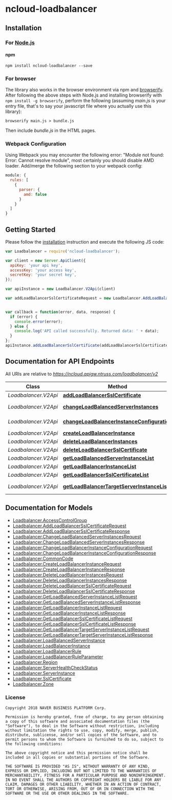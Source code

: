 # ncloud-loadbalancer

## Installation

### For [Node.js](https://nodejs.org/)

#### npm

```shell
npm install ncloud-loadbalancer --save
```

### For browser

The library also works in the browser environment via npm and [browserify](http://browserify.org/). After following
the above steps with Node.js and installing browserify with `npm install -g browserify`,
perform the following (assuming *main.js* is your entry file, that's to say your javascript file where you actually
use this library):

```shell
browserify main.js > bundle.js
```

Then include *bundle.js* in the HTML pages.

### Webpack Configuration

Using Webpack you may encounter the following error: "Module not found: Error:
Cannot resolve module", most certainly you should disable AMD loader. Add/merge
the following section to your webpack config:

```javascript
module: {
  rules: [
    {
      parser: {
        amd: false
      }
    }
  ]
}
```

## Getting Started

Please follow the [installation](#installation) instruction and execute the following JS code:

```javascript
var Loadbalancer = require('ncloud-loadbalancer');

var client = new Server.ApiClient({
  apiKey: 'your api key',
  accessKey: 'your access key',
  secretKey: 'your secret key',
});

var apiInstance = new Loadbalancer.V2Api(client)

var addLoadBalancerSslCertificateRequest = new Loadbalancer.AddLoadBalancerSslCertificateRequest(); // {AddLoadBalancerSslCertificateRequest} addLoadBalancerSslCertificateRequest


var callback = function(error, data, response) {
  if (error) {
    console.error(error);
  } else {
    console.log('API called successfully. Returned data: ' + data);
  }
};
apiInstance.addLoadBalancerSslCertificate(addLoadBalancerSslCertificateRequest, callback);

```

## Documentation for API Endpoints

All URIs are relative to *https://ncloud.apigw.ntruss.com/loadbalancer/v2*

Class | Method | HTTP request | Description
------------ | ------------- | ------------- | -------------
*Loadbalancer.V2Api* | [**addLoadBalancerSslCertificate**](docs/V2Api.md#addLoadBalancerSslCertificate) | **POST** /addLoadBalancerSslCertificate |
*Loadbalancer.V2Api* | [**changeLoadBalancedServerInstances**](docs/V2Api.md#changeLoadBalancedServerInstances) | **POST** /changeLoadBalancedServerInstances |
*Loadbalancer.V2Api* | [**changeLoadBalancerInstanceConfiguration**](docs/V2Api.md#changeLoadBalancerInstanceConfiguration) | **POST** /changeLoadBalancerInstanceConfiguration |
*Loadbalancer.V2Api* | [**createLoadBalancerInstance**](docs/V2Api.md#createLoadBalancerInstance) | **POST** /createLoadBalancerInstance |
*Loadbalancer.V2Api* | [**deleteLoadBalancerInstances**](docs/V2Api.md#deleteLoadBalancerInstances) | **POST** /deleteLoadBalancerInstances |
*Loadbalancer.V2Api* | [**deleteLoadBalancerSslCertificate**](docs/V2Api.md#deleteLoadBalancerSslCertificate) | **POST** /deleteLoadBalancerSslCertificate |
*Loadbalancer.V2Api* | [**getLoadBalancedServerInstanceList**](docs/V2Api.md#getLoadBalancedServerInstanceList) | **POST** /getLoadBalancedServerInstanceList |
*Loadbalancer.V2Api* | [**getLoadBalancerInstanceList**](docs/V2Api.md#getLoadBalancerInstanceList) | **POST** /getLoadBalancerInstanceList |
*Loadbalancer.V2Api* | [**getLoadBalancerSslCertificateList**](docs/V2Api.md#getLoadBalancerSslCertificateList) | **POST** /getLoadBalancerSslCertificateList |
*Loadbalancer.V2Api* | [**getLoadBalancerTargetServerInstanceList**](docs/V2Api.md#getLoadBalancerTargetServerInstanceList) | **POST** /getLoadBalancerTargetServerInstanceList |


## Documentation for Models

 - [Loadbalancer.AccessControlGroup](docs/AccessControlGroup.md)
 - [Loadbalancer.AddLoadBalancerSslCertificateRequest](docs/AddLoadBalancerSslCertificateRequest.md)
 - [Loadbalancer.AddLoadBalancerSslCertificateResponse](docs/AddLoadBalancerSslCertificateResponse.md)
 - [Loadbalancer.ChangeLoadBalancedServerInstancesRequest](docs/ChangeLoadBalancedServerInstancesRequest.md)
 - [Loadbalancer.ChangeLoadBalancedServerInstancesResponse](docs/ChangeLoadBalancedServerInstancesResponse.md)
 - [Loadbalancer.ChangeLoadBalancerInstanceConfigurationRequest](docs/ChangeLoadBalancerInstanceConfigurationRequest.md)
 - [Loadbalancer.ChangeLoadBalancerInstanceConfigurationResponse](docs/ChangeLoadBalancerInstanceConfigurationResponse.md)
 - [Loadbalancer.CommonCode](docs/CommonCode.md)
 - [Loadbalancer.CreateLoadBalancerInstanceRequest](docs/CreateLoadBalancerInstanceRequest.md)
 - [Loadbalancer.CreateLoadBalancerInstanceResponse](docs/CreateLoadBalancerInstanceResponse.md)
 - [Loadbalancer.DeleteLoadBalancerInstancesRequest](docs/DeleteLoadBalancerInstancesRequest.md)
 - [Loadbalancer.DeleteLoadBalancerInstancesResponse](docs/DeleteLoadBalancerInstancesResponse.md)
 - [Loadbalancer.DeleteLoadBalancerSslCertificateRequest](docs/DeleteLoadBalancerSslCertificateRequest.md)
 - [Loadbalancer.DeleteLoadBalancerSslCertificateResponse](docs/DeleteLoadBalancerSslCertificateResponse.md)
 - [Loadbalancer.GetLoadBalancedServerInstanceListRequest](docs/GetLoadBalancedServerInstanceListRequest.md)
 - [Loadbalancer.GetLoadBalancedServerInstanceListResponse](docs/GetLoadBalancedServerInstanceListResponse.md)
 - [Loadbalancer.GetLoadBalancerInstanceListRequest](docs/GetLoadBalancerInstanceListRequest.md)
 - [Loadbalancer.GetLoadBalancerInstanceListResponse](docs/GetLoadBalancerInstanceListResponse.md)
 - [Loadbalancer.GetLoadBalancerSslCertificateListRequest](docs/GetLoadBalancerSslCertificateListRequest.md)
 - [Loadbalancer.GetLoadBalancerSslCertificateListResponse](docs/GetLoadBalancerSslCertificateListResponse.md)
 - [Loadbalancer.GetLoadBalancerTargetServerInstanceListRequest](docs/GetLoadBalancerTargetServerInstanceListRequest.md)
 - [Loadbalancer.GetLoadBalancerTargetServerInstanceListResponse](docs/GetLoadBalancerTargetServerInstanceListResponse.md)
 - [Loadbalancer.LoadBalancedServerInstance](docs/LoadBalancedServerInstance.md)
 - [Loadbalancer.LoadBalancerInstance](docs/LoadBalancerInstance.md)
 - [Loadbalancer.LoadBalancerRule](docs/LoadBalancerRule.md)
 - [Loadbalancer.LoadBalancerRuleParameter](docs/LoadBalancerRuleParameter.md)
 - [Loadbalancer.Region](docs/Region.md)
 - [Loadbalancer.ServerHealthCheckStatus](docs/ServerHealthCheckStatus.md)
 - [Loadbalancer.ServerInstance](docs/ServerInstance.md)
 - [Loadbalancer.SslCertificate](docs/SslCertificate.md)
 - [Loadbalancer.Zone](docs/Zone.md)


### License

```
Copyright 2018 NAVER BUSINESS PLATFORM Corp.

Permission is hereby granted, free of charge, to any person obtaining a copy of this software and associated documentation files (the "Software"), to deal in the Software without restriction, including without limitation the rights to use, copy, modify, merge, publish, distribute, sublicense, and/or sell copies of the Software, and to permit persons to whom the Software is furnished to do so, subject to the following conditions:

The above copyright notice and this permission notice shall be included in all copies or substantial portions of the Software.

THE SOFTWARE IS PROVIDED "AS IS", WITHOUT WARRANTY OF ANY KIND, EXPRESS OR IMPLIED, INCLUDING BUT NOT LIMITED TO THE WARRANTIES OF MERCHANTABILITY, FITNESS FOR A PARTICULAR PURPOSE AND NONINFRINGEMENT. IN NO EVENT SHALL THE AUTHORS OR COPYRIGHT HOLDERS BE LIABLE FOR ANY CLAIM, DAMAGES OR OTHER LIABILITY, WHETHER IN AN ACTION OF CONTRACT, TORT OR OTHERWISE, ARISING FROM, OUT OF OR IN CONNECTION WITH THE SOFTWARE OR THE USE OR OTHER DEALINGS IN THE SOFTWARE.
```
